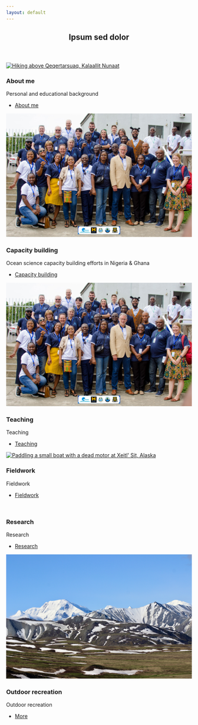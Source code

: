 ```yaml
---
layout: default
---
```


<!-- Section -->
<section>
	<header class="major">
		<h2>Ipsum sed dolor</h2>
	</header>
	<div class="posts">
		<article>
			<a href="#" class="image"><img src="assets/images/20230825_152203.jpeg" alt="Hiking above Qeqertarsuaq, Kalaallit Nunaat" /></a>
			<h3>About me</h3>
			<p>Personal and educational background</p>
			<ul class="actions">
				<li><a href="#" class="button">About me</a></li>
			</ul>
		</article>
		<article>
			<a href="#" class="image"><img src="assets/images/Lagos2024.jpeg" alt="2024 COESSING instructor team in Lagos, Nigeria" /></a>
			<h3>Capacity building</h3>
			<p>Ocean science capacity building efforts in Nigeria & Ghana</p>
			<ul class="actions">
				<li><a href="#" class="button">Capacity building</a></li>
			</ul>
		</article>
		<article>
			<a href="#" class="image"><img src="assets/images/Lagos2024.jpeg" alt="2024 COESSING instructor team in Lagos, Nigeria" /></a>
			<h3>Teaching</h3>
			<p>Teaching</p>
			<ul class="actions">
				<li><a href="#" class="button">Teaching</a></li>
			</ul>
		</article>
		<article>
			<a href="#" class="image"><img src="assets/images/RiffRaft_paddling.jpeg" alt="Paddling a small boat with a dead motor at Xeitl' Sit, Alaska" /></a>
			<h3>Fieldwork</h3>
			<p>Fieldwork</p>
			<ul class="actions">
				<li><a href="#" class="button">Fieldwork</a></li>
			</ul>
		</article>
		<article>
			<a href="#" class="image"><img src="assets/images/Iluliaq.jpeg" alt="" /></a>
			<h3>Research</h3>
			<p>Research</p>
			<ul class="actions">
				<li><a href="#" class="button">Research</a></li>
			</ul>
		</article>
		<article>
			<a href="#" class="image"><img src="assets/images/IMG_4718.jpeg" alt="Mountains in Denali National Park" /></a>
			<h3>Outdoor recreation</h3>
			<p>Outdoor recreation</p>
			<ul class="actions">
				<li><a href="#" class="Outdoor recreation">More</a></li>
			</ul>
		</article>
	</div>
</section>

